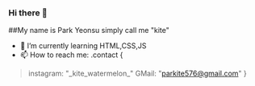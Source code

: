 ### Hi there 👋
##My name is Park Yeonsu simply call me "kite"

- 🌱 I’m currently learning HTML,CSS,JS
- 📫 How to reach me: 
  .contact {
>    instagram: "\_kite_watermelon\_"
>    GMail: "parkite576@gmail.com"
}


<!--
**kitewatermelon/kitewatermelon** is a ✨ _special_ ✨ repository because its `README.md` (this file) appears on your GitHub profile.

Here are some ideas to get you started:
- 🔭 I’m currently working on ...
- 👯 I’m looking to collaborate on ...
- 🤔 I’m looking for help with ...
- 😄 Pronouns: ...
- ⚡ Fun fact: ...
- 💬 Ask me about ...
-->
